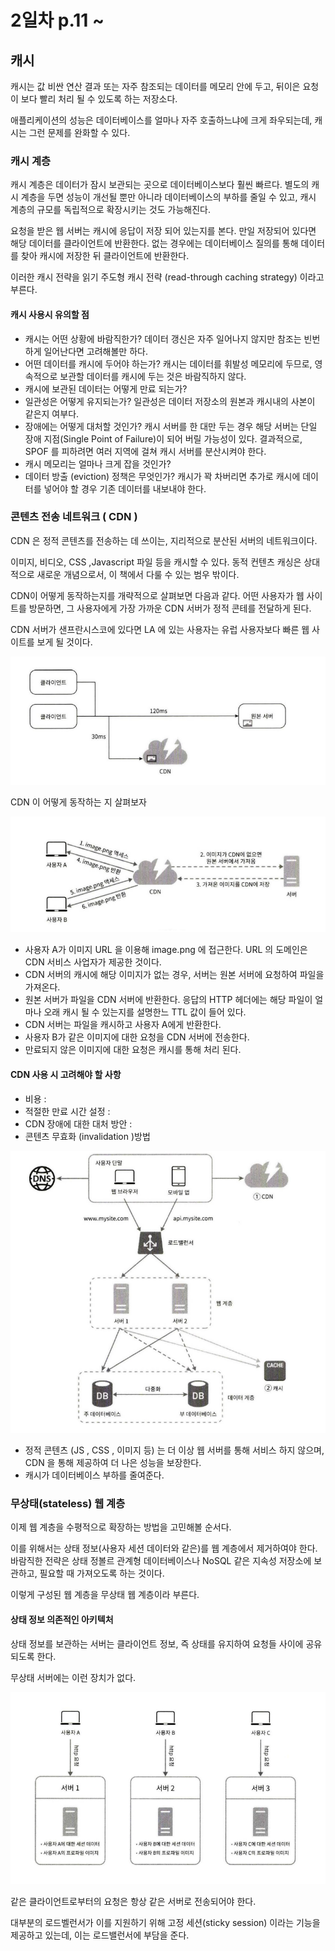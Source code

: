# 2일차  p.11 ~

## 캐시

캐시는 값 비싼 연산 결과 또는 자주 참조되는 데이터를 메모리 안에 두고, 뒤이은 요청이 보다 빨리 처리 될 수 있도록 하는 저장소다.

애플리케이션의 성능은 데이터베이스를 얼마나 자주 호출하느냐에 크게 좌우되는데, 캐시는 그런 문제를 완화할 수 있다.

### 캐시 계층

캐시 계층은 데이터가 잠시 보관되는 곳으로 데이터베이스보다 훨씬 빠르다. 
별도의 캐시 계층을 두면 성능이 개선될 뿐만 아니라 데이터베이스의 부하를 줄일 수 있고,
캐시 계층의 규모를 독립적으로 확장시키는 것도 가능해진다.


요청을 받은 웹 서버는 캐시에 응답이 저장 되어 있는지를 본다. 만일 저장되어 있다면 해당 데이터를 클라이언트에 반환한다. 없는 경우에는 데이터베이스 질의를 통해 데이터를 찾아 캐시에 저장한 뒤 클라이언트에 반환한다. 

이러한 캐시 전략을 읽기 주도형 캐시 전략 (read-through caching strategy) 이라고 부른다. 


#### 캐시 사용시 유의할 점

- 캐시는 어떤 상황에 바람직한가? 데이터 갱신은 자주 일어나지 않지만 참조는 빈번하게 일어난다면 고려해볼만 하다.
- 어떤 데이터를 캐시에 두어야 하는가? 캐시는 데이터를 휘발성 메모리에 두므로, 영속적으로 보관할 데이터를 캐시에 두는 것은 바람직하지 않다.
- 캐시에 보관된 데이터는 어떻게 만료 되는가?
- 일관성은 어떻게 유지되는가? 일관성은 데이터 저장소의 원본과 캐시내의 사본이 같은지 여부다.
- 장애에는 어떻게 대처할 것인가? 캐시 서버를 한 대만 두는 경우 해당 서버는 단일 장애 지점(Single Point of Failure)이 되어 버릴 가능성이 있다. 결과적으로, SPOF 를 피하려면 여러 지역에 걸쳐 캐시 서버를 분산시켜야 한다.
- 캐시 메모리는 얼마나 크게 잡을 것인가?
- 데이터 방출 (eviction) 정책은 무엇인가? 캐시가 꽉 차버리면 추가로 캐시에 데이터를 넣어야 할 경우 기존 데이터를 내보내야 한다.


### 콘텐츠 전송 네트워크 ( CDN )

CDN 은 정적 콘텐츠를 전송하는 데 쓰이는, 지리적으로 분산된 서버의 네트워크이다. 

이미지, 비디오, CSS ,Javascript 파일 등을 캐시할 수 있다.
동적 컨텐츠 캐싱은 상대적으로 새로운 개념으로서, 이 책에서 다룰 수 있는 범우 밖이다.


CDN이 어떻게 동작하는지를 개략적으로 살펴보면 다음과 같다. 
어떤 사용자가 웹 사이트를 방문하면, 그 사용자에게 가장 가까운 CDN 서버가 정적 콘테를 전달하게 된다.


CDN 서버가 샌프란시스코에 있다면 LA 에 있는 사용자는 유럽 사용자보다 빠른 웹 사이트를 보게 될 것이다.


![img.png](img.png)

CDN 이 어떻게 동작하는 지 살펴보자

![img_1.png](img_1.png)

- 사용자 A가 이미지 URL 을 이용해 image.png 에 접근한다. URL 의 도메인은 CDN 서비스 사업자가 제공한 것이다.
- CDN 서버의 캐시에 해당 이미지가 없는 경우, 서버는 원본 서버에 요청하여 파일을 가져온다.
- 원본 서버가 파일을 CDN 서버에 반환한다.  응답의 HTTP 헤더에는 해당 파일이 얼마나 오래 캐시 될 수 있는지를 설명한느 TTL 값이 들어 있다.
- CDN 서버는 파일을 캐시하고 사용자 A에게 반환한다.
- 사용자 B가 같은 이미지에 대한 요청을 CDN 서버에 전송한다. 
- 만료되지 않은 이미지에 대한 요청은 캐시를 통해 처리 된다.

#### CDN 사용 시 고려해야 할 사항

- 비용 :
- 적절한 만료 시간 설정 : 
- CDN 장애에 대한 대처 방안 : 
- 콘텐츠 무효화 (invalidation )방법 


![img_2.png](img_2.png)

- 정적 콘텐츠 (JS , CSS , 이미지 등) 는 더 이상 웹 서버를 통해 서비스 하지 않으며, CDN 을 통해 제공하여 더 나은 성능을 보장한다.
- 캐시가 데이터베이스 부하를 줄여준다.


### 무상태(stateless) 웹 계층

이제 웹 계층을 수평적으로 확장하는 방법을 고민해볼 순서다.

이를 위해서는 상태 정보(사용자 세션 데이터와 같은)를 웹 계층에서 제거하여야 한다. 
바람직한 전략은 상태 정볼르 관계형 데이터베이스나 NoSQL 같은 지속성 저장소에 보관하고, 필요할 때 가져오도록 하는 것이다.

이렇게 구성된 웹 계층을 무상태 웹 계층이라 부른다.

#### 상태 정보 의존적인 아키텍처

상태 정보를 보관하는 서버는 클라이언트 정보, 즉 상태를 유지하여 요청들 사이에 공유되도록 한다.

무상태 서버에는 이런 장치가 없다.


![img_3.png](img_3.png)


같은 클라이언트로부터의 요청은 항상 같은 서버로 전송되어야 한다.

대부분의 로드벨런서가 이를 지원하기 위해 고정 세션(sticky session) 이라는 기능을 제공하고 있는데,
이는 로드밸런서에 부담을 준다.